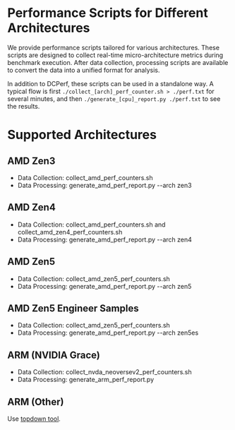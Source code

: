 # Performance Scripts for Different Architectures
We provide performance scripts tailored for various architectures. These scripts are designed to collect real-time micro-architecture metrics during benchmark execution. After data collection, processing scripts are available to convert the data into a unified format for analysis.

In addition to DCPerf, these scripts can be used in a standalone way. A typical flow is first `./collect_[arch]_perf_counter.sh > ./perf.txt` for several minutes, and then `./generate_[cpu]_report.py ./perf.txt` to see the results.

# Supported Architectures
## AMD Zen3
- Data Collection: collect_amd_perf_counters.sh
- Data Processing: generate_amd_perf_report.py --arch zen3
## AMD Zen4
- Data Collection:
collect_amd_perf_counters.sh and
collect_amd_zen4_perf_counters.sh
- Data Processing: generate_amd_perf_report.py --arch zen4
## AMD Zen5
- Data Collection: collect_amd_zen5_perf_counters.sh
- Data Processing: generate_amd_perf_report.py --arch zen5
## AMD Zen5 Engineer Samples
- Data Collection: collect_amd_zen5_perf_counters.sh
- Data Processing: generate_amd_perf_report.py --arch zen5es
## ARM (NVIDIA Grace)
- Data Collection: collect_nvda_neoversev2_perf_counters.sh
- Data Processing: generate_arm_perf_report.py
## ARM (Other)

Use [topdown tool](https://learn.arm.com/install-guides/topdown-tool/).
